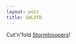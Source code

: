 ```yaml
---
layout: post
title: SWLOTD
---
```


Cut'n'fold [Stormtroopers](http://home.comcast.net/~kymcat3/character001.html)!
